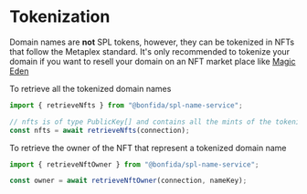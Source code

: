 # Tokenization

Domain names are **not** SPL tokens, however, they can be tokenized in NFTs that follow the Metaplex standard. It's only recommended to tokenize your domain if you want to resell your domain on an NFT market place like [Magic Eden](https://magiceden.io/marketplace/bonfida)

To retrieve all the tokenized domain names

```js
import { retrieveNfts } from "@bonfida/spl-name-service";

// nfts is of type PublicKey[] and contains all the mints of the tokenized domain names
const nfts = await retrieveNfts(connection);
```

To retrieve the owner of the NFT that represent a tokenized domain name

```js
import { retrieveNftOwner } from "@bonfida/spl-name-service";

const owner = await retrieveNftOwner(connection, nameKey);
```
